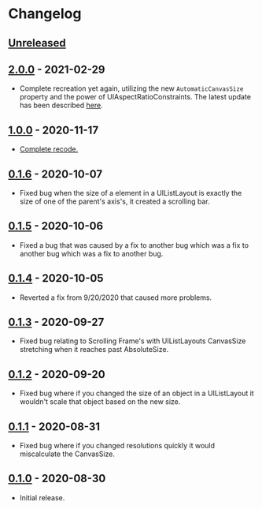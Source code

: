 # Changelog

## [Unreleased]

## [2.0.0] - 2021-02-29
* Complete recreation yet again, utilizing the new `AutomaticCanvasSize` property and the power of
  UIAspectRatioConstraints. The latest update has been described [here](https://devforum.roblox.com/t/layoututil-automatically-sizes-a-scrollingframes-uigridlayout-uilistlayout/720840/46?u=iinemo).

## [1.0.0] - 2020-11-17
* [Complete recode.](https://devforum.roblox.com/t/layoututil-automatically-sizes-a-scrollingframes-uigridlayout-uilistlayout/720840/36?u=iinemo)

## [0.1.6] - 2020-10-07
* Fixed bug when the size of a element in a UIListLayout is exactly the size of one of the parent's axis's, it created a scrolling bar.

## [0.1.5] - 2020-10-06
* Fixed a bug that was caused by a fix to another bug which was a fix to another bug which was a fix to another bug.

## [0.1.4] - 2020-10-05
* Reverted a fix from 9/20/2020 that caused more problems.

## [0.1.3] - 2020-09-27
* Fixed bug relating to Scrolling Frame's with UIListLayouts CanvasSize stretching when it reaches past AbsoluteSize.

## [0.1.2] - 2020-09-20
* Fixed bug where if you changed the size of an object in a UIListLayout it wouldn't scale that object based on the new size.

## [0.1.1] - 2020-08-31
* Fixed bug where if you changed resolutions quickly it would miscalculate the CanvasSize.

## [0.1.0] - 2020-08-30
* Initial release.

[unreleased]: https://github.com/ok-nick/LayoutUtil/compare/v2.0.0...HEAD
[2.0.0]: https://github.com/ok-nick/LayoutUtil/compare/v1.0.0...v2.0.0
[1.0.0]: https://github.com/ok-nick/LayoutUtil/compare/v0.1.6...v1.0.0
[0.1.6]: https://github.com/ok-nick/LayoutUtil/compare/v0.1.5...v0.1.6
[0.1.5]: https://github.com/ok-nick/LayoutUtil/compare/v0.1.4...v0.1.5
[0.1.4]: https://github.com/ok-nick/LayoutUtil/compare/v0.1.3...v0.1.4
[0.1.3]: https://github.com/ok-nick/LayoutUtil/compare/v0.1.2...v0.1.3
[0.1.2]: https://github.com/ok-nick/LayoutUtil/compare/v0.1.1...v0.1.2
[0.1.1]: https://github.com/ok-nick/LayoutUtil/compare/v0.1...v0.1.1
[0.1.0]: https://github.com/ok-nick/LayoutUtil/releases/tag/v0.1
